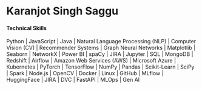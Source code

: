 # Karanjot Singh Saggu
#### Technical Skills
Python | JavaScript | Java | Natural Language Processing (NLP) | Computer Vision (CV) | Recommender Systems | Graph Neural Networks | Matplotlib | Seaborn | NetworkX | Power BI | spaCy | JIRA | Jupyter | SQL | MongoDB | Redshift | Airflow | Amazon Web Services (AWS) | Microsoft Azure | Kubernetes | PyTorch | TensorFlow | NumPy | Pandas | Scikit-Learn | SciPy | Spark | Node.js | OpenCV | Docker | Linux | GitHub | MLflow | HuggingFace | JIRA | DVC | FastAPI | MLOps | Gen AI
